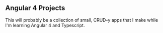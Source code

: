 ## Angular 4 Projects

This will probably be a collection of small, CRUD-y apps that I make while
I'm learning Angular 4 and Typescript.

